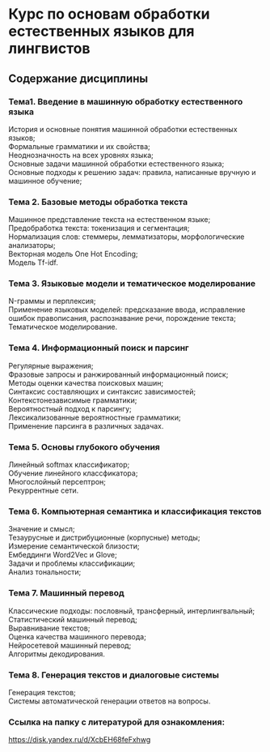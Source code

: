 # Курс по основам обработки естественных языков для лингвистов


## Содержание дисциплины
### Тема1. Введение в машинную обработку естественного языка
История и основные понятия машинной обработки естественных языков;  
Формальные грамматики и их свойства;  
Неоднозначность на всех уровнях языка;   
Основные задачи машинной обработки естественного языка;   
Основные подходы к решению задач: правила, написанные вручную и машинное обучение;   

### Тема 2. Базовые методы обработка текста
Машинное представление текста на естественном языке;  
Предобработка текста: токенизация и сегментация;  
Нормализация слов: стеммеры, лемматизаторы, морфологические анализаторы;  
Векторная модель One Hot Encoding;  
Модель Тf-idf.  


### Тема 3. Языковые модели и тематическое моделирование
N-граммы и перплексия;  
Применение языковых моделей: предсказание ввода, исправление ошибок правописания, распознавание речи, порождение текста;  
Тематическое моделирование.

### Тема 4. Информационный поиск и парсинг
Регулярные выражения;  
Фразовые запросы и ранжированный информационный поиск;   
Методы оценки качества поисковых машин;  
Синтаксис составляющих и синтаксис зависимостей;  
Контекстонезависимые грамматики;  
Вероятностный подход к парсингу;  
Лексикализованные вероятностные грамматики;  
Применение парсинга в различных задачах.  

### Тема 5. Основы глубокого обучения
Линейный softmax классификатор;  
Обучение линейного классфикатора;  
Многослойный персептрон;  
Рекуррентные сети.  

### Тема 6. Компьютерная семантика и классификация текстов
Значение и смысл;   
Тезаурусные и  дистрибуционные (корпусные) методы;  
Измерение семантической близости;  
Ембеддинги Word2Vec и Glove;  
Задачи и проблемы классификации;  
Анализ тональности;  

### Тема 7. Машинный перевод
Классические подходы: пословный, трансферный, интерлингвальный;  
Статистический машинный перевод;  
Выравнивание текстов;  
Оценка качества машинного перевода;  
Нейросетевой машинный перевод;  
Алгоритмы декодирования.  

### Тема 8. Генерация текстов и диалоговые системы
Генерация текстов;  
Системы автоматической генерации ответов на вопросы.  


### Ссылка на папку с литературой для ознакомления:

https://disk.yandex.ru/d/XcbEH68feFxhwg

